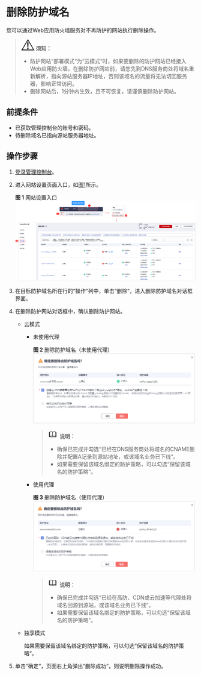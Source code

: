 # 删除防护域名<a name="waf_01_0005"></a>

您可以通过Web应用防火墙服务对不再防护的网站执行删除操作。

>![](public_sys-resources/icon-notice.gif) **须知：** 
>-   防护网站“部署模式“为“云模式“时，如果要删除的防护网站已经接入Web应用防火墙，在删除防护网站前，请您先到DNS服务商处将域名重新解析，指向源站服务器IP地址，否则该域名的流量将无法切回服务器，影响正常访问。
>-   删除网站后，1分钟内生效，且不可恢复，请谨慎删除防护网站。

## 前提条件<a name="section2256777914731"></a>

-   已获取管理控制台的账号和密码。
-   待删除域名已指向源站服务器地址。

## 操作步骤<a name="section33468348163811"></a>

1.  [登录管理控制台](https://console.huaweicloud.com/?locale=zh-cn)。
2.  进入网站设置页面入口，如[图1](#waf_01_0002_fig172535820151)所示。

    **图 1**  网站设置入口<a name="waf_01_0002_fig172535820151"></a>  
    ![](figures/网站设置入口.png "网站设置入口")

3.  在目标防护域名所在行的“操作“列中，单击“删除“，进入删除防护域名对话框界面。
4.  在删除防护网站对话框中，确认删除防护网站。
    -   云模式
        -   未使用代理

            **图 2**  删除防护域名（未使用代理）<a name="fig1312716273410"></a>  
            ![](figures/删除防护域名（未使用代理）.png "删除防护域名（未使用代理）")

            >![](public_sys-resources/icon-note.gif) **说明：** 
            >-   确保已完成并勾选“已经在DNS服务商处将域名的CNAME删除并配置A记录到源站地址，或该域名业务已下线“。
            >-   如果需要保留该域名绑定的防护策略，可以勾选“保留该域名的防护策略“。

        -   使用代理

            **图 3**  删除防护域名（使用代理）<a name="fig34111367355"></a>  
            ![](figures/删除防护域名（使用代理）.png "删除防护域名（使用代理）")

            >![](public_sys-resources/icon-note.gif) **说明：** 
            >-   确保已完成并勾选“已经在高防、CDN或云加速等代理处将域名回源到源站，或该域名业务已下线“。
            >-   如果需要保留该域名绑定的防护策略，可以勾选“保留该域名的防护策略“。


    -   独享模式

        如果需要保留该域名绑定的防护策略，可以勾选“保留该域名的防护策略“。

5.  单击“确定“，页面右上角弹出“删除成功“，则说明删除操作成功。

